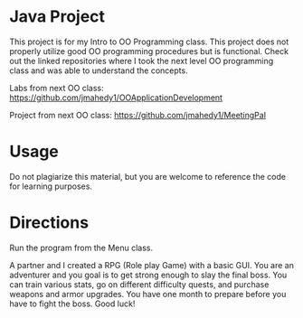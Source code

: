 # Java Project
This project is for my Intro to OO Programming class. This project does not properly utilize good OO programming procedures but is functional. Check out the linked repositories where I took the next level OO programming class and was able to understand the concepts.

Labs from next OO class: https://github.com/jmahedy1/OOApplicationDevelopment

Project from next OO class: https://github.com/jmahedy1/MeetingPal

# Usage
Do not plagiarize this material, but you are welcome to reference the code for learning purposes.

# Directions
Run the program from the Menu class.

A partner and I created a RPG (Role play Game) with a basic GUI. You are an adventurer and you goal is to get strong enough to slay the final boss.
You can train various stats, go on different difficulty quests, and purchase weapons and armor upgrades. You have one month to prepare before you have to 
fight the boss. Good luck!
